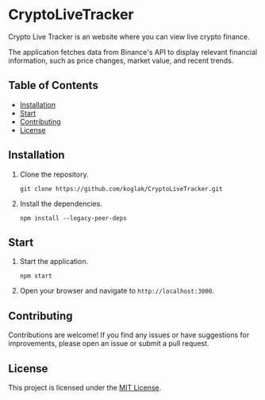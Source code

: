 # CryptoLiveTracker

Crypto Live Tracker is an website where you can view live crypto finance.

The application fetches data from Binance's API to display relevant financial information, such as price changes, market value, and recent trends.

## Table of Contents

- [Installation](#installation)
- [Start](#start)
- [Contributing](#contributing)
- [License](#license)

## Installation

1. Clone the repository.
    ```shell
    git clone https://github.com/koglak/CryptoLiveTracker.git
    ```

2. Install the dependencies.
    ```shell
    npm install --legacy-peer-deps
    ```

## Start

1. Start the application.
    ```shell
    npm start
    ```

2. Open your browser and navigate to `http://localhost:3000`.

## Contributing

Contributions are welcome! If you find any issues or have suggestions for improvements, please open an issue or submit a pull request.

## License

This project is licensed under the [MIT License](LICENSE).
